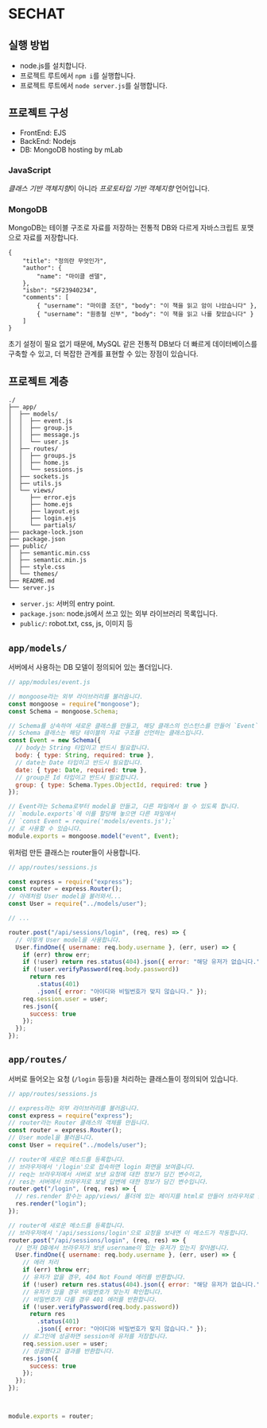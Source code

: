 # SECHAT

## 실행 방법

* node.js를 설치합니다.
* 프로젝트 루트에서 `npm i`를 실행합니다.
* 프로젝트 루트에서 `node server.js`를 실행합니다.

## 프로젝트 구성

- FrontEnd: EJS
- BackEnd: Nodejs
- DB: MongoDB hosting by mLab

### JavaScript

*클래스 기반 객체지향*이 아니라 *프로토타입 기반 객체지향* 언어입니다.

### MongoDB

MongoDB는 테이블 구조로 자료를 저장하는 전통적 DB와 다르게 자바스크립트 포맷으로 자료를 저장합니다.

```
{
    "title": "정의란 무엇인가",
    "author": {
        "name": "마이클 센델",
    },
    "isbn": "SF23940234",
    "comments": [
        { "username": "마이클 조던", "body": "이 책을 읽고 암이 나았습니다" },
        { "username": "원종철 신부", "body": "이 책을 읽고 나를 찾았습니다" }
    ]
}
```

초기 설정이 필요 없기 때문에, MySQL 같은 전통적 DB보다 더 빠르게 데이터베이스를 구축할 수 있고,
더 복잡한 관계를 표현할 수 있는 장점이 있습니다.

## 프로젝트 계층

```
./
├── app/
│  ├── models/
│  │  ├── event.js
│  │  ├── group.js
│  │  ├── message.js
│  │  └── user.js
│  ├── routes/
│  │  ├── groups.js
│  │  ├── home.js
│  │  └── sessions.js
│  ├── sockets.js
│  ├── utils.js
│  └── views/
│     ├── error.ejs
│     ├── home.ejs
│     ├── layout.ejs
│     ├── login.ejs
│     └── partials/
├── package-lock.json
├── package.json
├── public/
│  ├── semantic.min.css
│  ├── semantic.min.js
│  ├── style.css
│  └── themes/
├── README.md
└── server.js
```

* `server.js`: 서버의 entry point.
* `package.json`: node.js에서 쓰고 있는 외부 라이브러리 목록입니다.
* `public/`: robot.txt, css, js, 이미지 등



## `app/models/`

서버에서 사용하는 DB 모델이 정의되어 있는 폴더입니다.

```js
// app/modules/event.js

// mongoose라는 외부 라이브러리를 불러옵니다.
const mongoose = require("mongoose");
const Schema = mongoose.Schema;

// Schema를 상속하여 새로운 클래스를 만들고, 해당 클래스의 인스턴스를 만들어 `Event` 변수에 할당합니다.
// Schema 클래스는 해당 테이블의 자료 구조를 선언하는 클래스입니다. 
const Event = new Schema({
  // body는 String 타입이고 반드시 필요합니다.
  body: { type: String, required: true },
  // date는 Date 타입이고 반드시 필요합니다.
  date: { type: Date, required: true },
  // group은 Id 타입이고 반드시 필요합니다.
  group: { type: Schema.Types.ObjectId, required: true }
});

// Event라는 Schema로부터 model을 만들고, 다른 파일에서 쓸 수 있도록 합니다.
// `module.exports`에 이를 할당해 놓으면 다른 파일에서
// `const Event = require('models/events.js');`
// 로 사용할 수 있습니다.
module.exports = mongoose.model("event", Event);
```

위처럼 만든 클래스는 router들이 사용합니다.

```js
// app/routes/sessions.js

const express = require("express");
const router = express.Router();
// 아래처럼 User model을 불러와서...
const User = require("../models/user"); 

// ...

router.post("/api/sessions/login", (req, res) => {
  // 이렇게 User model을 사용합니다.
  User.findOne({ username: req.body.username }, (err, user) => {
    if (err) throw err;
    if (!user) return res.status(404).json({ error: "해당 유저가 없습니다." });
    if (!user.verifyPassword(req.body.password))
      return res
        .status(401)
        .json({ error: "아이디와 비밀번호가 맞지 않습니다." });
    req.session.user = user;
    res.json({
      success: true
    });
  });
});
```

## `app/routes/`

서버로 들어오는 요청 (`/login` 등등)을 처리하는 클래스들이 정의되어 있습니다.

```js
// app/routes/sessions.js

// express라는 외부 라이브러리를 불러옵니다.
const express = require("express");
// router라는 Router 클래스의 객체를 만듭니다.
const router = express.Router();
// User model을 불러옵니다.
const User = require("../models/user");

// router에 새로운 메소드를 등록합니다.
// 브라우저에서 '/login'으로 접속하면 login 화면을 보여줍니다.
// req는 브라우저에서 서버로 보낸 요청에 대한 정보가 담긴 변수이고,
// res는 서버에서 브라우저로 보낼 답변에 대한 정보가 담긴 변수입니다.
router.get("/login", (req, res) => {
  // res.render 함수는 app/views/ 폴더에 있는 페이지를 html로 만들어 브라우저로 돌려줍니다.
  res.render("login");
});

// router에 새로운 메소드를 등록합니다.
// 브라우저에서 '/api/sessions/login'으로 요청을 보내면 이 메소드가 작동합니다.
router.post("/api/sessions/login", (req, res) => {
  // 먼저 DB에서 브라우저가 보낸 username이 있는 유저가 있는지 찾아봅니다.
  User.findOne({ username: req.body.username }, (err, user) => {
    // 에러 처리
    if (err) throw err;
    // 유저가 없을 경우, 404 Not Found 에러를 반환합니다.
    if (!user) return res.status(404).json({ error: "해당 유저가 없습니다." });
    // 유저가 있을 경우 비밀번호가 맞는지 확인합니다.
    // 비밀번호가 다를 경우 401 에러를 반환합니다.
    if (!user.verifyPassword(req.body.password))
      return res
        .status(401)
        .json({ error: "아이디와 비밀번호가 맞지 않습니다." });
    // 로그인에 성공하면 session에 유저를 저장합니다.
    req.session.user = user;
    // 성공했다고 결과를 반환합니다.
    res.json({
      success: true
    });
  });
});



module.exports = router;
```
